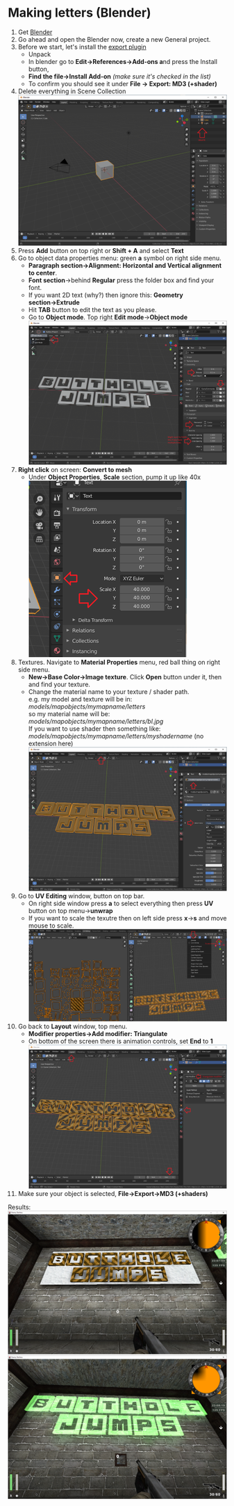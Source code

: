 # Making letters (Blender)
1. Get [Blender](https://www.blender.org/download/)
2. Go ahead and open the Blender now, create a new General project.
3. Before we start, let's install the [export plugin](https://forums.duke4.net/index.php?app=core&module=attach&section=attach&attach_id=14459)
    - Unpack
    - In blender go to **Edit→References→Add-ons a**nd press the Install button,
    - **Find the file→Install Add-on** *(make sure it's checked in the list)*
    - To confirm you should see it under **File -> Export: MD3 (+shader)**
4. Delete everything in Scene Collection \
![](1.png)
5. Press **Add** button on top right or **Shift + A** and select **Text**
6. Go to object data properties menu: green **a** symbol on right side menu.
    - **Paragraph section→Alignment: Horizontal and Vertical alignment to center**.
    - **Font section**→behind **Regular** press the folder box and find your font.
    - If you want 2D text (why?) then ignore this: **Geometry section→Extrude**
    - Hit **TAB** button to edit the text as you please.
    - Go to **Object mode**. Top right **Edit mode**→**Object mode**
    ![](2.png)
7. **Right click** on screen: **Convert to mesh**
    - Under **Object Properties**, **Scale** section, pump it up like 40x \
![](3.png)
8. Textures. Navigate to **Material Properties** menu, red ball thing on right side menu.
    - **New→Base Color→Image texture**. Click **Open** button under it, then and find your texture.
    - Change the material name to your texture / shader path. \
e.g. my model and texture will be in: *models/mapobjects/mymapname/letters* \
so my material name will be: *models/mapobjects/mymapname/letters/bl.jpg* \
If you want to use shader then something like: *models/mapobjects/mymapname/letters/myshadername* (no extension here) \
![](4.png)
9. Go to **UV Editing** window, button on top bar.
    - On right side window press **a** to select everything then press **UV** button on top menu→**unwrap**
    - If you want to scale the texutre then on left side press **x**→**s** and move mouse to scale. \
    ![](5.png)
10. Go back to **Layout** window, top menu.
    - **Modifier properties→Add modifier: Triangulate**
    - On bottom of the screen there is animation controls, set **End** to **1**
![](6.png)
11. Make sure your object is selected, **File→Export→MD3 (+shaders)**

Results:
![](7.png)
![](8.png)